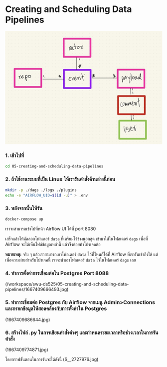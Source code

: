 # Creating and Scheduling Data Pipelines
![DataModel](S__2727976.jpg)
<br>

### 1. เข้าไปที่ 
```sh
cd 05-creating-and-scheduling-data-pipelines
```

### 2. ถ้าใช้งานระบบที่เป็น Linux ให้เรารันคำสั่งด้านล่างนี้ก่อน

```sh
mkdir -p ./dags ./logs ./plugins
echo -e "AIRFLOW_UID=$(id -u)" > .env
```

### 3. หลังจากนั้นให้รัน

```sh
docker-compose up
```

เราจะสามารถเข้าไปที่หน้า Airflow UI ได้ที่ port 8080

เสร็จแล้วให้คัดลอกโฟลเดอร์ `data` ที่เตรียมไว้ข้างนอกสุด เข้ามาใส่ในโฟลเดอร์ `dags` เพื่อที่ Airflow จะได้เห็นไฟล์ข้อมูลเหล่านี้ แล้วจึงค่อยทำโปรเจคต่อ

**หมายเหตุ:** จริง ๆ แล้วเราสามารถเอาโฟลเดอร์ `data` ไว้ที่ไหนก็ได้ที่ Airflow ที่เรารันเข้าถึงได้ แต่เพื่อความง่ายสำหรับโปรเจคนี้ เราจะนำเอาโฟลเดอร์ `data` ไว้ในโฟลเดอร์ `dags` เลย

### 4. ทำการตั้งค่าการเชื่อมต่อใน Postgres Port 8088 

(/workspace/swu-ds525/05-creating-and-scheduling-data-pipelines/1667409666493.jpg)
<br>

### 5. ทำการเชื่อมต่อ Postgres กับ Airflow จากเมนู Admin>Connections และกรอกข้อมูลให้สอดคล้องกับการตั้งค่าใน Postgres
(1667409686644.jpg)
<br>

### 6. สร้างไฟล์ .py ในการเขียนคำสั่งต่างๆ และกำหนดระยะเวลาหรือช่วงเวลาในการรันคำสั่ง
(1667409774871.jpg)
<br>

โดยกราฟขั้นตอนในการรันจะได้ดังนี้
(S__2727976.jpg)
<br>